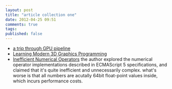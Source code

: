 ```yaml
---
layout: post
title: "article collection one"
date: 2012-04-25 09:51
comments: true
tags: 
published: false
---
```


* [a trip through GPU pipeline][1]
* [Learning Modern 3D Graphics Programming][2]
* [Inefficient Numerical Operators][3] 
    the author explored the numerical operator implementations described in ECMAScript 5 specifications, 
    and claimed that it's quite inefficient and unnecessarily complex. what's worse is that all numbers
    are acutally 64bit float-point values inside, which incurs performance costs.

[1]: http://fgiesen.wordpress.com/2011/07/09/a-trip-through-the-graphics-pipeline-2011-index/
[2]: http://www.arcsynthesis.org/gltut/
[3]: http://pointersgonewild.wordpress.com/2012/04/02/inefficient-numerical-operators/
